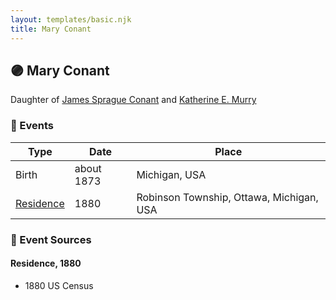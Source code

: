```yaml
---
layout: templates/basic.njk
title: Mary Conant
---
```

## 🟣 Mary Conant

Daughter of [James Sprague Conant](/people/6/62404416) and [Katherine E. Murry](/people/2/25746290)

### 📆 Events

Type | Date | Place
------ | ------ | ------
Birth | about 1873 | Michigan, USA
[Residence](#event-event-0) | 1880 | Robinson Township, Ottawa, Michigan, USA

### 📰 Event Sources

#### <a id="event-event-0"></a> Residence, 1880
* 1880 US Census
